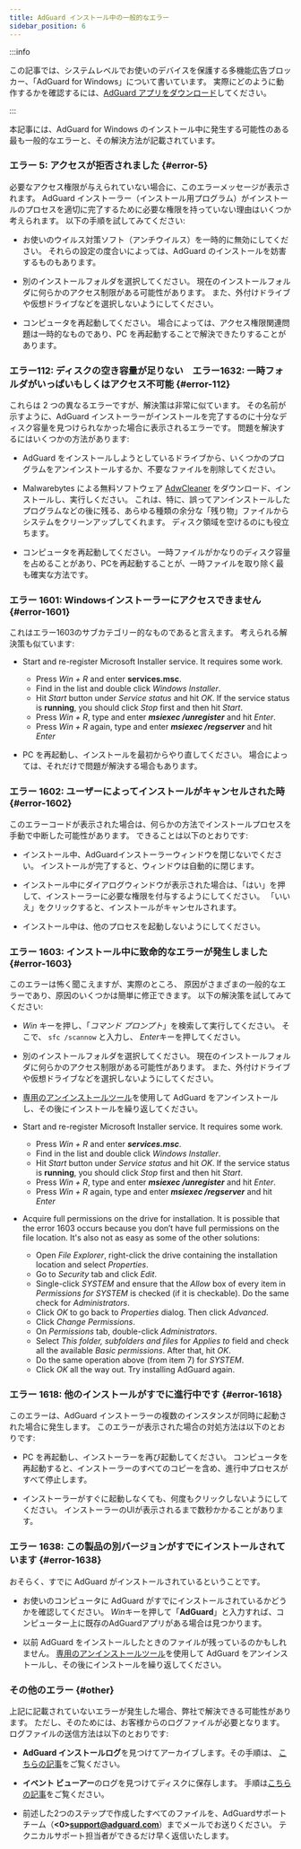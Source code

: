 ```yaml
---
title: AdGuard インストール中の一般的なエラー
sidebar_position: 6
---
```


:::info

この記事では、システムレベルでお使いのデバイスを保護する多機能広告ブロッカー、「AdGuard for Windows」について書いています。 実際にどのように動作するかを確認するには、[AdGuard アプリをダウンロード](https://agrd.io/download-kb-adblock)してください。

:::

本記事には、AdGuard for Windows のインストール中に発生する可能性のある最も一般的なエラーと、その解決方法が記載されています。

### エラー 5: アクセスが拒否されました {#error-5}

必要なアクセス権限が与えられていない場合に、このエラーメッセージが表示されます。 AdGuard インストーラー（インストール用プログラム）がインストールのプロセスを適切に完了するために必要な権限を持っていない理由はいくつか考えられます。 以下の手順を試してみてください:

- お使いのウイルス対策ソフト（アンチウイルス）を一時的に無効にしてください。 それらの設定の度合いによっては、AdGuard のインストールを妨害するものもあります。

- 別のインストールフォルダを選択してください。 現在のインストールフォルダに何らかのアクセス制限がある可能性があります。 また、外付けドライブや仮想ドライブなどを選択しないようにしてください。

- コンピュータを再起動してください。 場合によっては、アクセス権限関連問題は一時的なものであり、PC を再起動することで解決できたりすることがあります。

### エラー112: ディスクの空き容量が足りない　エラー1632: 一時フォルダがいっぱいもしくはアクセス不可能 {#error-112}

これらは 2 つの異なるエラーですが、解決策は非常に似ています。 その名前が示すように、AdGuard インストーラーがインストールを完了するのに十分なディスク容量を見つけられなかった場合に表示されるエラーです。 問題を解決するにはいくつかの方法があります:

- AdGuard をインストールしようとしているドライブから、いくつかのプログラムをアンインストールするか、不要なファイルを削除してください。

- Malwarebytes による無料ソフトウェア [AdwCleaner](http://www.bleepingcomputer.com/download/adwcleaner/) をダウンロード、インストールし、実行しください。 これは、特に、誤ってアンインストールしたプログラムなどの後に残る、あらゆる種類の余分な「残り物」ファイルからシステムをクリーンアップしてくれます。 ディスク領域を空けるのにも役立ちます。

- コンピュータを再起動してください。 一時ファイルがかなりのディスク容量を占めることがあり、PCを再起動することが、一時ファイルを取り除く最も確実な方法です。

### エラー 1601: Windowsインストーラーにアクセスできません {#error-1601}

これはエラー1603のサブカテゴリー的なものであると言えます。 考えられる解決策も似ています:

- Start and re-register Microsoft Installer service. It requires some work.

    - Press *Win + R* and enter **services.msc**.
    - Find in the list and double click *Windows Installer*.
    - Hit *Start* button under *Service status* and hit *OK*. If the service status is **running**, you should click *Stop* first and then hit *Start*.
    - Press *Win + R*, type and enter ***msiexec /unregister*** and hit *Enter*.
    - Press *Win + R* again, type and enter ***msiexec /regserver*** and hit *Enter*

- PC を再起動し、インストールを最初からやり直してください。 場合によっては、それだけで問題が解決する場合もあります。

### エラー 1602: ユーザーによってインストールがキャンセルされた時 {#error-1602}

このエラーコードが表示された場合は、何らかの方法でインストールプロセスを手動で中断した可能性があります。 できることは以下のとおりです:

- インストール中、AdGuardインストーラーウィンドウを閉じないでください。 インストールが完了すると、ウィンドウは自動的に閉じます。

- インストール中にダイアログウィンドウが表示された場合は、「はい」を押して、インストーラーに必要な権限を付与するようにしてください。 「いいえ」をクリックすると、インストールがキャンセルされます。

- インストール中は、他のプロセスを起動しないようにしてください。

### エラー 1603: インストール中に致命的なエラーが発生しました {#error-1603}

このエラーは怖く聞こえますが、実際のところ、 原因がさまざまの一般的なエラーであり、原因のいくつかは簡単に修正できます。 以下の解決策を試してみてください:

- *Win* キーを押し、「*コマンド プロンプト*」を検索して実行してください。 そこで、 `sfc /scannow` と入力し、 *Enter*キーを押してください。

- 別のインストールフォルダを選択してください。 現在のインストールフォルダに何らかのアクセス制限がある可能性があります。 また、外付けドライブや仮想ドライブなどを選択しないようにしてください。

- [専用のアンインストールツール](../../installation#advanced)を使用して AdGuard をアンインストールし、その後にインストールを繰り返してください。

- Start and re-register Microsoft Installer service. It requires some work.

    - Press *Win + R* and enter ***services.msc***.
    - Find in the list and double click *Windows Installer*.
    - Hit *Start* button under *Service status* and hit *OK*. If the service status is **running**, you should click *Stop* first and then hit *Start*.
    - Press *Win + R*, type and enter ***msiexec /unregister*** and hit *Enter*.
    - Press *Win + R* again, type and enter ***msiexec /regserver*** and hit *Enter*

- Acquire full permissions on the drive for installation. It is possible that the error 1603 occurs because you don’t have full permissions on the file location. It's also not as easy as some of the other solutions:

    - Open *File Explorer*, right-click the drive containing the installation location and select *Properties*.
    - Go to *Security* tab and click *Edit*.
    - Single-click *SYSTEM* and ensure that the *Allow* box of every item in *Permissions for SYSTEM* is checked (if it is checkable). Do the same check for *Administrators*.
    - Click *OK* to go back to *Properties* dialog. Then click *Advanced*.
    - Click *Change Permissions*.
    - On *Permissions* tab, double-click *Administrators*.
    - Select *This folder, subfolders and files* for *Applies to* field and check all the available *Basic permissions*. After that, hit *OK*.
    - Do the same operation above (from item 7) for *SYSTEM*.
    - Click *OK* all the way out. Try installing AdGuard again.

### エラー 1618: 他のインストールがすでに進行中です {#error-1618}

このエラーは、AdGuard インストーラーの複数のインスタンスが同時に起動された場合に発生します。 このエラーが表示された場合の対処方法は以下のとおりです:

- PC を再起動し、インストーラーを再び起動してください。 コンピュータを再起動すると、インストーラーのすべてのコピーを含め、進行中プロセスがすべて停止します。

- インストーラーがすぐに起動しなくても、何度もクリックしないようにしてください。 インストーラーのUIが表示されるまで数秒かかることがあります。

### エラー 1638: この製品の別バージョンがすでにインストールされています {#error-1638}

おそらく、すでに AdGuard がインストールされているということです。

- お使いのコンピュータに AdGuard がすでにインストールされているかどうかを確認してください。 *Win*キーを押して「**AdGuard**」と入力すれば、コンピューター上に既存のAdGuardアプリがある場合は見つかります。

- 以前 AdGuard をインストールしたときのファイルが残っているのかもしれません。 [専用のアンインストールツール](../../installation#advanced)を使用して AdGuard をアンインストールし、その後にインストールを繰り返してください。

### その他のエラー {#other}

上記に記載されていないエラーが発生した場合、弊社で解決できる可能性があります。 ただし、そのためには、お客様からのログファイルが必要となります。 ログファイルの送信方法は以下のとおりです:

- **AdGuard インストールログ**を見つけてアーカイブします。その手順は、 [こちらの記事](../installation-logs)をご覧ください。

- **イベント ビューアー**のログを見つけてディスクに保存します。 手順は[こちらの記事](../system-logs)をご覧ください。

- 前述した2つのステップで作成したすべてのファイルを、AdGuardサポートチーム（**<0>support@adguard.com**）までメールでお送りください。 テクニカルサポート担当者ができるだけ早く返信いたします。
